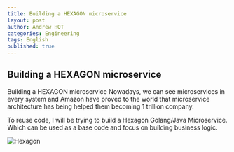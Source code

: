 ```yaml
---
title: Building a HEXAGON microservice
layout: post
author: Andrew HQT
categories: Engineering
tags: English
published: true
---
```


## Building a HEXAGON microservice

Building a HEXAGON microservice
Nowadays, we can see microservices in every system and Amazon have proved to the world that microservice architecture has being helped them becoming 1 trillion company.

To reuse code, I will be trying to build a Hexagon Golang/Java Microservice. Which can be used as a base code and focus on building business logic.

![Hexagon]({{site.baseurl}}/images/hexagon_idea.jpg)

